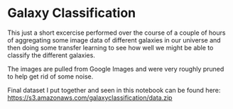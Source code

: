 # Galaxy Classification

This just a short excercise performed over the course of a couple of hours of aggregating some image data of different galaxies in our universe and then doing some transfer learning to see how well we might be able to classify the different galaxies.

The images are pulled from Google Images and were very roughly pruned to help get rid of some noise.

Final dataset I put together and seen in this notebook can be found here: https://s3.amazonaws.com/galaxyclassification/data.zip


